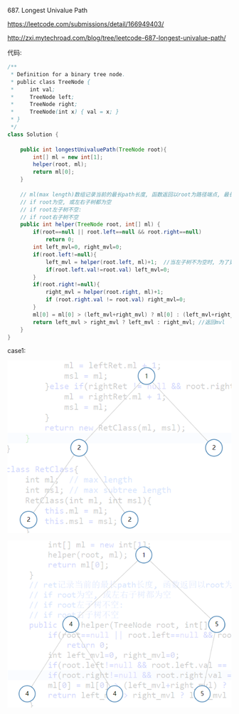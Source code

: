 687. Longest Univalue Path 



https://leetcode.com/submissions/detail/166949403/

http://zxi.mytechroad.com/blog/tree/leetcode-687-longest-univalue-path/



代码:

```java
/**
 * Definition for a binary tree node.
 * public class TreeNode {
 *     int val;
 *     TreeNode left;
 *     TreeNode right;
 *     TreeNode(int x) { val = x; }
 * }
 */
class Solution {
    
    public int longestUnivaluePath(TreeNode root){
        int[] ml = new int[1];
        helper(root, ml);
        return ml[0];
    }
    
    // ml(max length)数组记录当前的最长path长度, 函数返回以root为路径端点, 最长路径长度mvl(max vertical length)
    // if root为空, 或左右子树都为空
    // if root左子树不空: 
    // if root右子树不空
    public int helper(TreeNode root, int[] ml) {
        if(root==null || root.left==null && root.right==null)
            return 0;
        int left_mvl=0, right_mvl=0;
        if(root.left!=null){
        	left_mvl = helper(root.left, ml)+1;  //当左子树不为空时, 为了更新ml[0], helper必须执行一次, 右子树不空时一样
        	if(root.left.val!=root.val) left_mvl=0;
        }
        if(root.right!=null){
        	right_mvl = helper(root.right, ml)+1; 
        	if (root.right.val != root.val) right_mvl=0;
        }
        ml[0] = ml[0] > (left_mvl+right_mvl) ? ml[0] : (left_mvl+right_mvl); //更新ml[0]
        return left_mvl > right_mvl ? left_mvl : right_mvl; //返回mvl
    }
}
```



case1:

![1533088579703](assets/1533088579703.png)

![1533090573782](assets/1533090573782.png)